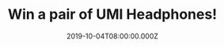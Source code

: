 ---
campaign-uuid: "c-d3718bf7-fe6e-4eba-89f5-41d2b04e665a"
type: "Competition"
category: "Technology"
date: "2019-10-04T08:00:00.000Z"
end-date: "2019-11-04T23:59:00.000Z"
disable-form: false
is_promoted: false
has_entry_page: true
title: "Win a pair of UMI Headphones!"
competition-description: "<p>UMI is here to simplify your life, a lifestyle brand\
  \ that seeks to create and promote a wide range of lifestyle products, to help many\
  \ people enjoy a multitude of different activities. Enjoy your music as long as\
  \ you want with a pair of amazing UMI headphones we are giving away to one lucky\
  \ member to win!</p>\n<p>Click below for a chance to win.</p>\n"
hero-header: "Win a pair of UMI Headphones!"
terms-confirmation: "N/A"
banner-img: "https://assets.expresslyapp.com/asset-03932ac4-09e6-40cd-a254-141acbb08ab1.jpg"
logo-left-href: "http://club.expressly.io"
logo-left-image: "https://assets.expresslyapp.com/asset-f658c14c-fd73-4b8d-9747-fab312cd5940.jpg"
logo-left-title: "Expressly Club"
bg-image-hero: "https://assets.expresslyapp.com/asset-1301035c-ca1f-47c1-aa2e-cc1010cf0881.jpg"
bg-image-first: "https://assets.expresslyapp.com/asset-2e62f8e1-22c5-46da-be37-cbf9325f9056.jpg"
section1-content: "<p>Essentials is about fitting into a fluid and exciting lifestyle\
  \ and helping to maintain that flow that is why we are giving you the chance of\
  \ maintaining the flow with a pair of amazing UMI Headphones we are giving away.</p>\n\
  <p>Exclusive Advanced Intelligent Charging, Superior Sound, Superior Bluetooth,\
  \ IPX7 Water Resistant & many more features for you to discover. Click below and\
  \ it could be yours. Good luck!</p>\n"
entry-title: "Win a pair of UMI Headphones!"
entry-content: "<p>Enter the draw to win a pair of UMI Headphones by completing the\
  \ form below before 23:59 on the 3rd of November 2019.</p>\n"
has-winner: false
prize-description: "A pair of UMI Headphones!"
special-conditions: "Multiple entries are allowed up to one every day.\r\n\r\nThis\
  \ competition is also available on: http://aaa.nme.com/competitons/umi-headphones-giveaway"
country-restrictions:
- "GB"
---